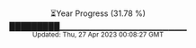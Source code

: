 <p align="center">
⏳Year Progress (31.78 %) <br>
█████████▁▁▁▁▁▁▁▁▁▁▁▁▁▁▁▁▁▁▁▁▁ <br>
<sub>Updated: Thu, 27 Apr 2023 00:08:27 GMT</sub>
</p>

